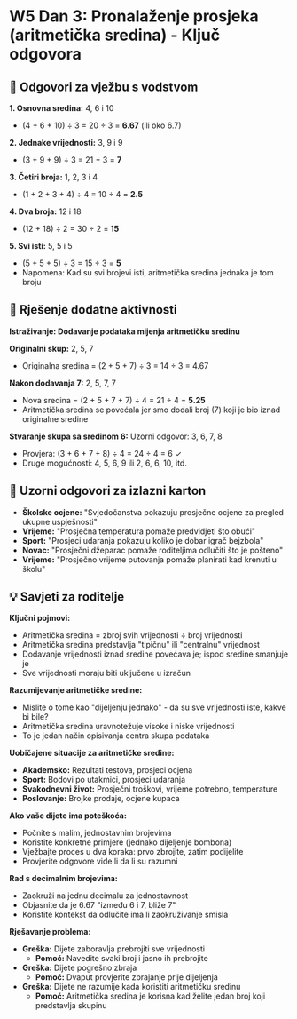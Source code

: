 # W5 Dan 3: Pronalaženje prosjeka (aritmetička sredina) - Ključ odgovora

## 📝 Odgovori za vježbu s vodstvom

**1. Osnovna sredina:** 4, 6 i 10
   - (4 + 6 + 10) ÷ 3 = 20 ÷ 3 = **6.67** (ili oko 6.7)

**2. Jednake vrijednosti:** 3, 9 i 9
   - (3 + 9 + 9) ÷ 3 = 21 ÷ 3 = **7**

**3. Četiri broja:** 1, 2, 3 i 4
   - (1 + 2 + 3 + 4) ÷ 4 = 10 ÷ 4 = **2.5**

**4. Dva broja:** 12 i 18
   - (12 + 18) ÷ 2 = 30 ÷ 2 = **15**

**5. Svi isti:** 5, 5 i 5
   - (5 + 5 + 5) ÷ 3 = 15 ÷ 3 = **5**
   - Napomena: Kad su svi brojevi isti, aritmetička sredina jednaka je tom broju

## 🚀 Rješenje dodatne aktivnosti

**Istraživanje: Dodavanje podataka mijenja aritmetičku sredinu**

**Originalni skup:** 2, 5, 7
- Originalna sredina = (2 + 5 + 7) ÷ 3 = 14 ÷ 3 = 4.67

**Nakon dodavanja 7:** 2, 5, 7, 7
- Nova sredina = (2 + 5 + 7 + 7) ÷ 4 = 21 ÷ 4 = **5.25**
- Aritmetička sredina se povećala jer smo dodali broj (7) koji je bio iznad originalne sredine

**Stvaranje skupa sa sredinom 6:**
Uzorni odgovor: 3, 6, 7, 8
- Provjera: (3 + 6 + 7 + 8) ÷ 4 = 24 ÷ 4 = 6 ✓
- Druge mogućnosti: 4, 5, 6, 9 ili 2, 6, 6, 10, itd.

## 🎯 Uzorni odgovori za izlazni karton

- **Školske ocjene:** "Svjedočanstva pokazuju prosječne ocjene za pregled ukupne uspješnosti"
- **Vrijeme:** "Prosječna temperatura pomaže predvidjeti što obući"
- **Sport:** "Prosjeci udaranja pokazuju koliko je dobar igrač bejzbola"
- **Novac:** "Prosječni džeparac pomaže roditeljima odlučiti što je pošteno"
- **Vrijeme:** "Prosječno vrijeme putovanja pomaže planirati kad krenuti u školu"

## 💡 Savjeti za roditelje

**Ključni pojmovi:**
- Aritmetička sredina = zbroj svih vrijednosti ÷ broj vrijednosti
- Aritmetička sredina predstavlja "tipičnu" ili "centralnu" vrijednost
- Dodavanje vrijednosti iznad sredine povećava je; ispod sredine smanjuje je
- Sve vrijednosti moraju biti uključene u izračun

**Razumijevanje aritmetičke sredine:**
- Mislite o tome kao "dijeljenju jednako" - da su sve vrijednosti iste, kakve bi bile?
- Aritmetička sredina uravnotežuje visoke i niske vrijednosti
- To je jedan način opisivanja centra skupa podataka

**Uobičajene situacije za aritmetičke sredine:**
- **Akademsko:** Rezultati testova, prosjeci ocjena
- **Sport:** Bodovi po utakmici, prosjeci udaranja
- **Svakodnevni život:** Prosječni troškovi, vrijeme potrebno, temperature
- **Poslovanje:** Brojke prodaje, ocjene kupaca

**Ako vaše dijete ima poteškoća:**
- Počnite s malim, jednostavnim brojevima
- Koristite konkretne primjere (jednako dijeljenje bombona)
- Vježbajte proces u dva koraka: prvo zbrojite, zatim podijelite
- Provjerite odgovore vide li da li su razumni

**Rad s decimalnim brojevima:**
- Zaokruži na jednu decimalu za jednostavnost
- Objasnite da je 6.67 "između 6 i 7, bliže 7"
- Koristite kontekst da odlučite ima li zaokruživanje smisla

**Rješavanje problema:**
- **Greška:** Dijete zaboravlja prebrojiti sve vrijednosti
  - **Pomoć:** Navedite svaki broj i jasno ih prebrojite
- **Greška:** Dijete pogrešno zbraja
  - **Pomoć:** Dvaput provjerite zbrajanje prije dijeljenja
- **Greška:** Dijete ne razumije kada koristiti aritmetičku sredinu
  - **Pomoć:** Aritmetička sredina je korisna kad želite jedan broj koji predstavlja skupinu